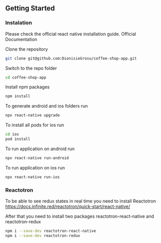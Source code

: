 ## Getting Started

### Instalation

Please check the official react native installation guide. Official Documentation

Clone the repository

```bash
git clone git@github.com:DionisieGrosu/coffee-shop-app.git
```

Switch to the repo folder

```bash
cd coffee-shop-app
```

Install npm packages

```bash
npm install
```

To generate android and ios folders run

```bash
npx react-native upgrade
```

To install all pods for ios run

```bash
cd ios
pod install
```

To run application on android run

```bash
npx react-native run-android
```

To run application on ios run

```bash
npx react-native run-ios
```

### Reactotron

To be able to see redux states in real time you need to install Reactotron
https://docs.infinite.red/reactotron/quick-start/react-native/

After that you need to install two packages reactotron-react-native and reactotron-redux

```bash
npm i --save-dev reactotron-react-native
npm i --save-dev reactotron-redux
```
